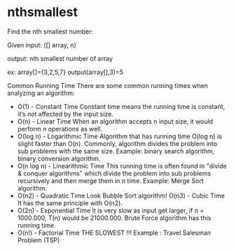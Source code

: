 # nthsmallest
Find the nth smallest number:  

Given input: ([] array, n)  

output: nth smallest number of array  

ex: array[]={3,2,5,7} output(array[],3)=5   

Common Running Time There are some common running times when analyzing an algorithm:  
- O(1) - Constant Time Constant time means the running time is constant, it’s not affected by the input size.  
- O(n) - Linear Time When an algorithm accepts n input size, it would perform n operations as well.  
- O(log n) - Logarithmic Time Algorithm that has running time O(log n) is slight faster than O(n). Commonly, algorithm divides the problem into sub problems with the same size. Example: binary search algorithm, binary conversion algorithm.  
- O(n log n) - Linearithmic Time This running time is often found in "divide & conquer algorithms" which divide the problem into sub problems recursively and then merge them in n time. Example: Merge Sort algorithm.  
- O(n2) - Quadratic Time Look Bubble Sort algorithm!  O(n3) - Cubic Time It has the same principle with O(n2).  
- O(2n) - Exponential Time It is very slow as input get larger, if n = 1000.000, T(n) would be 21000.000. Brute Force algorithm has this running time.  
- O(n!) - Factorial Time THE SLOWEST !!! Example : Travel Salesman Problem (TSP)
